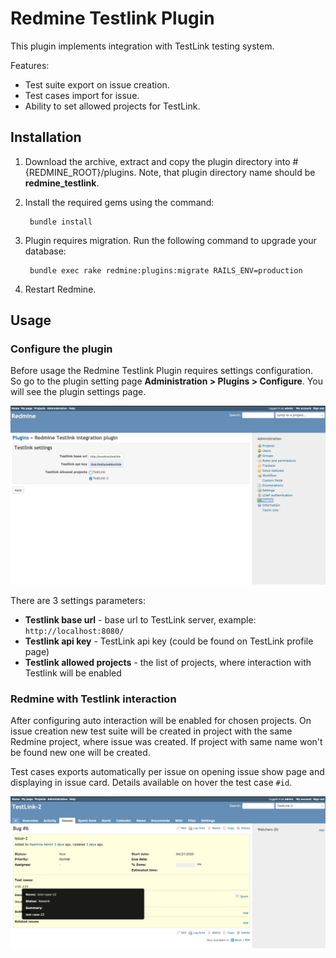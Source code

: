 # Redmine Testlink Plugin

This plugin implements integration with TestLink testing system.

Features:
* Test suite export on issue creation.
* Test cases import for issue.
* Ability to set allowed projects for TestLink.

## Installation

1. Download the archive, extract and copy the plugin directory into #{REDMINE_ROOT}/plugins. Note, that
    plugin directory name should be **redmine_testlink**.

2. Install the required gems using the command:

        bundle install

3. Plugin requires migration. Run the following command to upgrade your database:

        bundle exec rake redmine:plugins:migrate RAILS_ENV=production

4. Restart Redmine.

## Usage

### Configure the plugin

Before usage the Redmine Testlink Plugin requires settings configuration. So go to the plugin setting page **Administration > Plugins > Configure**. You will see the plugin settings page.

![settings page](doc/testlink_1.png)

There are 3 settings parameters:
* **Testlink base url** - base url to TestLink server, example: `http://localhost:8080/`
* **Testlink api key** - TestLink api key (could be found on TestLink profile page)
* **Testlink allowed projects** - the list of projects, where interaction with Testlink will be enabled

### Redmine with Testlink interaction

After configuring auto interaction will be enabled for chosen projects. On issue creation new test suite will be created in project with the same Redmine project, where  issue was created. If project with same name won't be found new one will be created.

Test cases exports automatically per issue on opening issue show page and displaying in issue card. Details available on hover the test case `#id`.

![settings page](doc/testlink_2.png)
